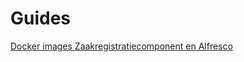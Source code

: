 # Guides

[Docker images Zaakregistratiecomponent en Alfresco](/guides/docker "Docker images Zaakregistratiecomponent en Alfresco")
